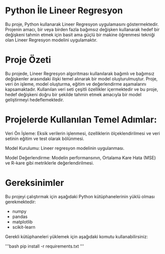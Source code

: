 # Python İle Lineer Regresyon

Bu proje, Python kullanarak Lineer Regresyon uygulamasını göstermektedir. Projenin amacı, bir veya birden fazla bağımsız değişken kullanarak hedef bir değişkeni tahmin etmek için basit ama güçlü bir makine öğrenmesi tekniği olan Lineer Regresyon modelini uygulamaktır.

# Proje Özeti

Bu projede, Lineer Regresyon algoritması kullanılarak bağımlı ve bağımsız değişkenler arasındaki ilişki temel alınarak bir model oluşturulmuştur. Proje, veri ön işleme, model oluşturma, eğitim ve değerlendirme aşamalarını kapsamaktadır. Kullanılan veri seti çeşitli özellikler içermektedir ve bu proje, hedef değişkeni doğru bir şekilde tahmin etmek amacıyla bir model geliştirmeyi hedeflemektedir.

# Projelerde Kullanılan Temel Adımlar:

Veri Ön İşleme: Eksik verilerin işlenmesi, özelliklerin ölçeklendirilmesi ve veri setinin eğitim ve test olarak bölünmesi.

Model Kurulumu: Lineer regresyon modelinin uygulanması.

Model Değerlendirme: Modelin performansının, Ortalama Kare Hata (MSE) ve R-kare gibi metriklerle değerlendirilmesi.

# Gereksinimler

Bu projeyi çalıştırmak için aşağıdaki Python kütüphanelerinin yüklü olması gerekmektedir:

  - numpy
  - pandas
  - matplotlib
  - scikit-learn

Gerekli kütüphaneleri yüklemek için aşağıdaki komutu kullanabilirsiniz:

'''bash
  pip install -r requirements.txt
'''

